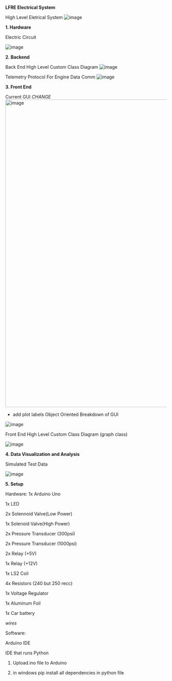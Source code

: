 **LFRE Electrical System**

High Level Eletrical System
![image](https://github.com/izukaike/LFRE/assets/117411866/d23d8c9e-566f-4f29-9e17-bb5c3276196b)

**1. Hardware**

Electric Circuit

![image](https://github.com/izukaike/LFRE/assets/117411866/daad16bc-3b03-47e3-a256-0256c8611d52)






**2. Backend**

Back End High Level Custom Class Diagram
![image](https://github.com/izukaike/LFRE/assets/117411866/f5860839-77a2-4037-96f3-3bda5fd9b260)


Telemetry Protocol For Engine Data Comm
![image](https://github.com/izukaike/LFRE/assets/117411866/19f0df32-a673-4c0d-bf45-399a623059d7)

**3. Front End**

Current GUI *CHANGE*
<img width="960" alt="image" src="https://github.com/izukaike/LFRE/assets/117411866/d12b1c15-0224-4627-a386-ed0c50803c2d">

- add plot labels
Object Oriented Breakdown of GUI


![image](https://github.com/izukaike/LFRE/assets/117411866/48289045-6080-4dde-8877-083b49efc8dc)

  
Front End High Level Custom Class Diagram (graph class)

![image](https://github.com/izukaike/LFRE/assets/117411866/a35300d7-1d74-4952-a840-31cc79cfeb02)

**4. Data Visualization and Analysis**

Simulated Test Data

![image](https://github.com/izukaike/LFRE/assets/117411866/74b8d274-be12-4372-a3ec-ba1d2e7020f8)


**5. Setup**

Hardware:
 1x Arduino Uno
 
 1x LED
 
 2x Solennoid Valve(Low Power)
 
 1x Solenoid Valve(High Power)
 
 2x Pressure Transducer (300psi)
 
 2x Pressure Transducer (1000psi)
 
 2x Relay (+5V)
 
 1x Relay (+12V)
 
 1x LS2 Coil
 
 4x Resistors (240 but 250 recc)
 
 1x Voltage Regulator
 
 1x Aluminum Foil
 
 1x Car battery
 
 *wires*
 
 Software:
 
 Arduino IDE
 
 IDE that runs Python

1) Upload.ino file to Arduino
   
2) in windows pip install all dependencies in python file



